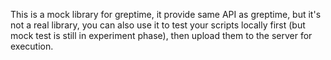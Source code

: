 This is a mock library for greptime, it provide same API as greptime, but it's not a real library,
you can also use it to test your scripts locally first (but mock test is still in experiment phase),
then upload them to the server for execution.